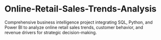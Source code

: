 # Online-Retail-Sales-Trends-Analysis
Comprehensive business intelligence project integrating SQL, Python, and Power BI to analyze online retail sales trends, customer behavior, and revenue drivers for strategic decision-making.
